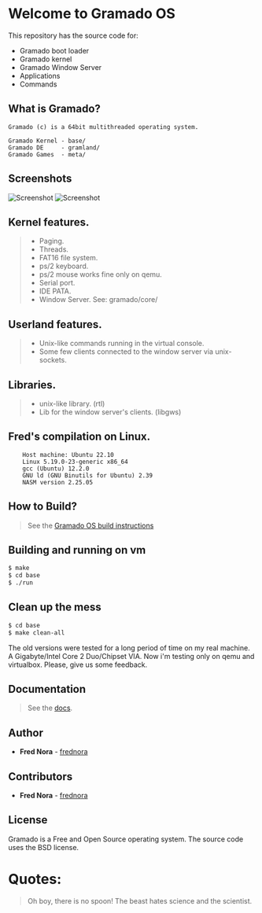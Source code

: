 # Welcome to Gramado OS


This repository has the source code for:

* Gramado boot loader
* Gramado kernel
* Gramado Window Server
* Applications
* Commands

## What is Gramado?

    Gramado (c) is a 64bit multithreaded operating system.

    Gramado Kernel - base/
    Gramado DE     - gramland/
    Gramado Games  - meta/


## Screenshots

![Screenshot](https://raw.githubusercontent.com/frednora/screenshots/main/gramado-1.png)
![Screenshot](https://raw.githubusercontent.com/frednora/screenshots/main/gramado-3.png)

## Kernel features.

> * Paging.
> * Threads.
> * FAT16 file system.
> * ps/2 keyboard. 
> * ps/2 mouse works fine only on qemu.
> * Serial port. 
> * IDE PATA. 
> * Window Server. See: gramado/core/

## Userland features.

> * Unix-like commands running in the virtual console.
> * Some few clients connected to the window server via unix-sockets.

## Libraries.

> * unix-like library. (rtl)
> * Lib for the window server's clients. (libgws)

## Fred's compilation on Linux.
```
    Host machine: Ubuntu 22.10
    Linux 5.19.0-23-generic x86_64
    gcc (Ubuntu) 12.2.0 
    GNU ld (GNU Binutils for Ubuntu) 2.39
    NASM version 2.25.05
```

## How to Build?

> See the [Gramado OS build instructions](https://github.com/frednora/gramado/blob/master/base/admin/docs/build.md)

## Building and running on vm

```bash
$ make
$ cd base
$ ./run
```

## Clean up the mess

```bash
$ cd base
$ make clean-all
```

The old versions were tested for a long period of time on my 
real machine. A Gigabyte/Intel Core 2 Duo/Chipset VIA.
Now i'm testing only on qemu and virtualbox.
Please, give us some feedback.

## Documentation

> See the [docs](https://github.com/frednora/gramado/tree/master/base/admin/docs).

## Author

* **Fred Nora** - [frednora](https://twitter.com/frednora)

## Contributors

* **Fred Nora** - [frednora](https://facebook.com/frednora)

## License

Gramado is a Free and Open Source operating system.
The source code uses the BSD license.

# Quotes:
> Oh boy, there is no spoon!
> The beast hates science and the scientist.
